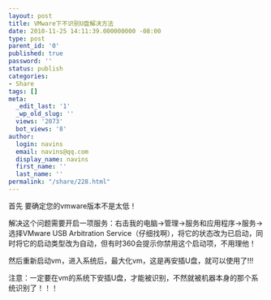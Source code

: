 ```yaml
---
layout: post
title: VMware下不识别U盘解决方法
date: 2010-11-25 14:11:39.000000000 -08:00
type: post
parent_id: '0'
published: true
password: ''
status: publish
categories:
- Share
tags: []
meta:
  _edit_last: '1'
  _wp_old_slug: ''
  views: '2073'
  bot_views: '8'
author:
  login: navins
  email: navins@qq.com
  display_name: navins
  first_name: ''
  last_name: ''
permalink: "/share/228.html"
---
```

首先 要确定您的vmware版本不是太低！

解决这个问题需要开启一项服务：右击我的电脑→管理→服务和应用程序→服务→选择VMware USB Arbitration Service（仔细找啊），将它的状态改为已启动，同时将它的启动类型改为自动，但有时360会提示你禁用这个启动项，不用理他！

然后重新启动vm，进入系统后，最大化vm，这是再安插U盘，就可以使用了!!!

注意：一定要在vm的系统下安插U盘，才能被识别，不然就被机器本身的那个系统识别了！！！

